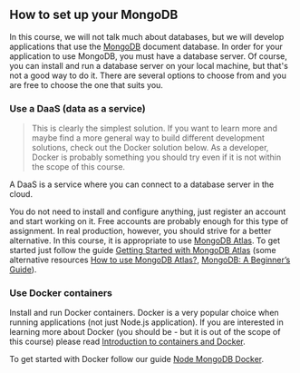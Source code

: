 ## How to set up your MongoDB

In this course, we will not talk much about databases, but we will develop applications that use the [MongoDB](https://www.mongodb.com/) document database. In order for your application to use MongoDB, you must have a database server. Of course, you can install and run a database server on your local machine, but that's not a good way to do it. There are several options to choose from and you are free to choose the one that suits you.

### Use a DaaS (data as a service)

>This is clearly the simplest solution. If you want to learn more and maybe find a more general way to build different development solutions, check out the Docker solution below. As a developer, Docker is probably something you should try even if it is not within the scope of this course.

A DaaS is a service where you can connect to a database server in the cloud.

You do not need to install and configure anything, just register an account and start working on it. Free accounts are probably enough for this type of assignment. In real production, however, you should strive for a better alternative.
In this course, it is appropriate to use [MongoDB Atlas](https://mongodb.com/cloud/atlas). To get started just follow the guide [Getting Started with MongoDB Atlas](https://docs.atlas.mongodb.com/getting-started/) (some alternative resources [How to use MongoDB Atlas?](https://kaloraat.com/articles/how-to-use-mongodb-atlas), [MongoDB: A Beginner’s Guide](https://medium.com/@bretcameron/mongodb-a-beginners-guide-8fca0c7787a4)).
  
### Use Docker containers

 Install and run Docker containers. Docker is a very popular choice when running applications (not just Node.js application). If you are interested in learning more about Docker (you should be - but it is out of the scope of this course) please read [Introduction to containers and Docker](https://github.com/CS-LNU-Learning-Objects/web-application-architecture/blob/master/containers.md).

To get started with Docker follow our guide [Node MongoDB Docker](https://github.com/thajo/docker-compose-node-mongodb/).
